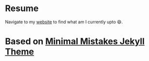 # Resume 
Navigate to my [website](https://jmohit13.github.io/resume/) to find what am I currently upto :smile:.

# Based on [Minimal Mistakes Jekyll Theme](https://mmistakes.github.io/minimal-mistakes/)


